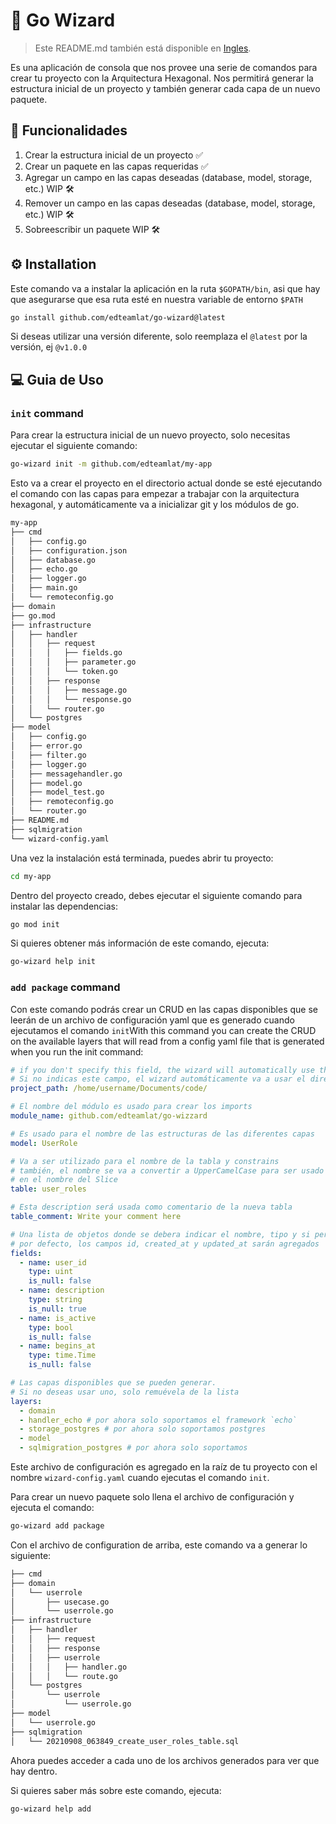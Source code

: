# 🧙 Go Wizard

> Este README.md también está disponible en [Ingles](README.md).

Es una aplicación de consola que nos provee una serie de comandos para crear tu proyecto con la Arquitectura Hexagonal.
Nos permitirá generar la estructura inicial de un proyecto y también generar cada capa de un nuevo paquete.

## 🎯 Funcionalidades

1. Crear la estructura inicial de un proyecto ✅
2. Crear un paquete en las capas requeridas ✅
3. Agregar un campo en las capas deseadas (database, model, storage, etc.) WIP 🛠
4. Remover un campo en las capas deseadas (database, model, storage, etc.) WIP 🛠
5. Sobreescribir un paquete WIP 🛠

## ⚙ Installation

Este comando va a instalar la aplicación en la ruta `$GOPATH/bin`, asi que hay que asegurarse que esa ruta esté en
nuestra variable de entorno `$PATH`

```bash
go install github.com/edteamlat/go-wizard@latest
```

Si deseas utilizar una versión diferente, solo reemplaza el `@latest` por la versión, ej `@v1.0.0`

## 💻 Guia de Uso

### `init` command

Para crear la estructura inicial de un nuevo proyecto, solo necesitas ejecutar el siguiente comando:

```bash
go-wizard init -m github.com/edteamlat/my-app
```

Esto va a crear el proyecto en el directorio actual donde se esté ejecutando el comando con las capas para empezar a
trabajar con la arquitectura hexagonal, y automáticamente va a inicializar git y los módulos de go.

```bash
my-app
├── cmd
│   ├── config.go
│   ├── configuration.json
│   ├── database.go
│   ├── echo.go
│   ├── logger.go
│   ├── main.go
│   └── remoteconfig.go
├── domain
├── go.mod
├── infrastructure
│   ├── handler
│   │   ├── request
│   │   │   ├── fields.go
│   │   │   ├── parameter.go
│   │   │   └── token.go
│   │   ├── response
│   │   │   ├── message.go
│   │   │   └── response.go
│   │   └── router.go
│   └── postgres
├── model
│   ├── config.go
│   ├── error.go
│   ├── filter.go
│   ├── logger.go
│   ├── messagehandler.go
│   ├── model.go
│   ├── model_test.go
│   ├── remoteconfig.go
│   └── router.go
├── README.md
├── sqlmigration
└── wizard-config.yaml
```

Una vez la instalación está terminada, puedes abrir tu proyecto:

```bash
cd my-app
```

Dentro del proyecto creado, debes ejecutar el siguiente comando para instalar las dependencias:

```bash
go mod init
```

Si quieres obtener más información de este comando, ejecuta:

```bash
go-wizard help init
```

### `add package` command

Con este comando podrás crear un CRUD en las capas disponibles que se leerán de un archivo de configuración yaml que es
generado cuando ejecutamos el comando `init`With this command you can create the CRUD on the available layers that will
read from a config yaml file that is generated when you run the init command:

```yaml
# if you don't specify this field, the wizard will automatically use the path of working directory (pwd)
# Si no indicas este campo, el wizard automáticamente va a usar el directorio actual (pwd)
project_path: /home/username/Documents/code/

# El nombre del módulo es usado para crear los imports
module_name: github.com/edteamlat/go-wizzard

# Es usado para el nombre de las estructuras de las diferentes capas
model: UserRole

# Va a ser utilizado para el nombre de la tabla y constrains
# también, el nombre se va a convertir a UpperCamelCase para ser usado
# en el nombre del Slice
table: user_roles

# Esta description será usada como comentario de la nueva tabla
table_comment: Write your comment here

# Una lista de objetos donde se debera indicar el nombre, tipo y si permite nulos
# por defecto, los campos id, created_at y updated_at sarán agregados
fields:
  - name: user_id
    type: uint
    is_null: false
  - name: description
    type: string
    is_null: true
  - name: is_active
    type: bool
    is_null: false
  - name: begins_at
    type: time.Time
    is_null: false

# Las capas disponibles que se pueden generar.
# Si no deseas usar uno, solo remuévela de la lista
layers:
  - domain
  - handler_echo # por ahora solo soportamos el framework `echo`
  - storage_postgres # por ahora solo soportamos postgres
  - model
  - sqlmigration_postgres # por ahora solo soportamos
```

Este archivo de configuración es agregado en la raíz de tu proyecto con el nombre `wizard-config.yaml` cuando ejecutas
el comando `init`.

Para crear un nuevo paquete solo llena el archivo de configuración y ejecuta el comando:

```bash
go-wizard add package
```

Con el archivo de configuration de arriba, este comando va a generar lo siguiente:

```bash
├── cmd
├── domain
│   └── userrole
│       ├── usecase.go
│       └── userrole.go
├── infrastructure
│   ├── handler
│   │   ├── request
│   │   ├── response
│   │   ├── userrole
│   │   │   ├── handler.go
│   │   │   └── route.go
│   └── postgres
│       └── userrole
│           └── userrole.go
├── model
│   └── userrole.go
├── sqlmigration
│   └── 20210908_063849_create_user_roles_table.sql
```

Ahora puedes acceder a cada uno de los archivos generados para ver que hay dentro.

Si quieres saber más sobre este comando, ejecuta:
```bash
go-wizard help add
```
